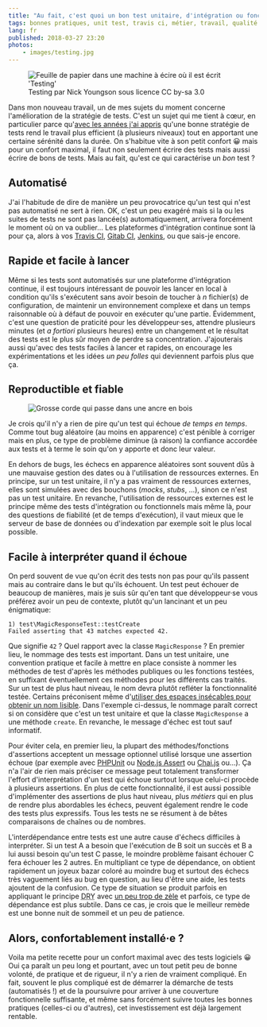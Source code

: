 ```yaml
---
title: "Au fait, c'est quoi un bon test unitaire, d'intégration ou fonctionnel ?"
tags: bonnes pratiques, unit test, travis ci, métier, travail, qualité
lang: fr
published: 2018-03-27 23:20
photos:
    - images/testing.jpg
---
```


<figure class="object-center bordered">
    <img src="/images/660x/testing.jpg" alt="Feuille de papier dans une machine
    à écire où il est écrit 'Testing'">
    <figcaption>
    Testing par Nick Youngson sous licence CC by-sa 3.0
    </figcaption>
</figure>

Dans mon nouveau travail, un de mes sujets du moment concerne l'amélioration de
la stratégie de tests. C'est un sujet qui me tient à cœur, en particulier parce
qu'[avec les années j'ai appris](/post/apprendre-a-l-ecole/) qu'une bonne
stratégie de tests rend le travail plus efficient (à plusieurs niveaux) tout en
apportant une certaine sérénité dans la durée. On s'habitue vite à son petit
confort 😀 mais pour un confort maximal, il faut non seulement écrire des tests
mais aussi écrire de bons de tests. Mais au fait, qu'est ce qui caractérise un
*bon* test&nbsp;?

## Automatisé

J'ai l'habitude de dire de manière un peu provocatrice qu'un test qui n'est pas
automatisé ne sert à rien. OK, c'est un peu exagéré mais si la ou les suites de
tests ne sont pas lancée(s) automatiquement, arrivera forcément le moment où on
va oublier… Les plateformes d'intégration continue sont là pour ça, alors à vos
[Travis CI](https://travis-ci.com/), [Gitab
CI](https://about.gitlab.com/features/gitlab-ci-cd/),
[Jenkins](https://jenkins.io/), ou que sais-je encore.

## Rapide et facile à lancer

Même si les tests sont automatisés sur une plateforme d'intégration continue, il
est toujours intéressant de pouvoir les lancer en local à condition qu'ils
s'exécutent sans avoir besoin de toucher à *n* fichier(s) de configuration, de
maintenir un environnement complexe et dans un temps raisonnable où à défaut de
pouvoir en exécuter qu'une partie. Évidemment, c'est une question de praticité
pour les développeur·ses, attendre plusieurs minutes (et *a fortiori* plusieurs
heures) entre un changement et le résultat des tests est le plus sûr moyen de
perdre sa concentration. J'ajouterais aussi qu'avec des tests faciles à lancer
et rapides, on encourage les expérimentations et les idées *un peu folles* qui
deviennent parfois plus que ça.

## Reproductible et fiable

<figure class="object-center bordered">
    <img src="/images/660x/fiable.jpg" alt="Grosse corde qui passe dans une
    ancre en bois">
</figure>

Je crois qu'il n'y a rien de pire qu'un test qui échoue *de temps en temps*. Comme
tout bug aléatoire (au moins en apparence) c'est pénible à corriger mais en
plus, ce type de problème diminue (à raison) la confiance accordée aux tests et
à terme le soin qu'on y apporte et donc leur valeur.

En dehors de bugs, les échecs en apparence aléatoires sont souvent dûs à une
mauvaise gestion des dates ou à l'utilisation de ressources externes. En
principe, sur un test unitaire, il n'y a pas vraiment de ressources externes,
elles sont simulées avec des bouchons (*mocks*, *stubs*,&nbsp;…), sinon ce n'est pas
un test unitaire. En revanche, l'utilisation de ressources externes est le
principe même des tests d'intégration ou fonctionnels mais même là, pour des
questions de fiabilité (et de temps d'exécution), il vaut mieux que le serveur
de base de données ou d'indexation par exemple soit le plus local possible.

## Facile à interpréter quand il échoue

On perd souvent de vue qu'on écrit des tests non pas pour qu'ils passent mais au
contraire dans le but qu'ils échouent. Un test peut échouer de beaucoup de
manières, mais je suis sûr qu'en tant que développeur·se vous préférez avoir un
peu de contexte, plutôt qu'un lancinant et un peu énigmatique:

```
1) test\MagicResponseTest::testCreate
Failed asserting that 43 matches expected 42.
```

Que signifie `42`&nbsp;? Quel rapport avec la classe `MagicResponse`&nbsp;? En
premier lieu, le nommage des tests est important. Dans un test unitaire, une
convention pratique et facile à mettre en place consiste à nommer les méthodes
de test d'après les méthodes publiques ou les fonctions testées, en suffixant
éventuellement ces méthodes pour les différents cas traités. Sur un test de plus
haut niveau, le nom devra plutôt refléter la fonctionnalité testée. Certains
préconisent même d'[utiliser des espaces insécables pour obtenir un nom
lisible](http://mnapoli.fr/using-non-breakable-spaces-in-test-method-names/).
Dans l'exemple ci-dessus, le nommage paraît correct si on considère que c'est un
test unitaire et que la classe `MagicResponse` a une méthode `create`. En
revanche, le message d'échec est tout sauf informatif.

Pour éviter cela, en premier lieu, la plupart des méthodes/fonctions
d'assertions acceptent un message optionnel utilisé lorsque une assertion échoue
(par exemple avec
[PHPUnit](https://phpunit.readthedocs.io/en/latest/assertions.html#assertequals)
ou [Node.js
Assert](https://nodejs.org/dist/latest-v8.x/docs/api/assert.html#assert_assert_value_message)
ou [Chai.js](http://www.chaijs.com/guide/styles/#assert) ou…). Ça n'a l'air de
rien mais préciser ce message peut totalement transformer l'effort
d'interprétation d'un test qui échoue surtout lorsque celui-ci procède à
plusieurs assertions. En plus de cette fonctionnalité, il est aussi possible
d'implémenter des assertions de plus haut niveau, plus *métiers* qui en plus de
rendre plus abordables les échecs, peuvent également rendre le code des tests
plus expressifs. Tous les tests ne se résument à de bêtes comparaisons de
chaînes ou de nombres.

L'interdépendance entre tests est une autre cause d'échecs difficiles à
interpréter. Si un test A a besoin que l'exécution de B soit un succès et B a
lui aussi besoin qu'un test C passe, le moindre problème faisant échouer C fera
échouer les 2 autres. En multipliant ce type de dépendance, on obtient
rapidement un joyeux bazar coloré au moindre bug et surtout des échecs très
vaguement liés au bug en question, au lieu d'être une aide, les tests ajoutent de
la confusion. Ce type de situation se produit parfois en appliquant le principe <acronym title="Do not Repeat Yourself">DRY</acronym>
avec [un peu trop de zèle](https://hackernoon.com/this-is-not-the-dry-you-are-looking-for-a316ed3f445f)
et parfois, ce type de dépendance est plus subtile. Dans ce cas, je crois que le
meilleur remède est une bonne nuit de sommeil et un peu de patience.

## Alors, confortablement installé·e&nbsp;?

Voila ma petite recette pour un confort maximal avec des tests logiciels 😀 Oui
ça paraît un peu long et pourtant, avec un tout petit peu de bonne volonté, de
pratique et de rigueur, il n'y a rien de vraiment compliqué. En fait, souvent le
plus compliqué est de démarrer la démarche de tests (automatisés&nbsp;!) et de
la poursuivre pour arriver à une couverture fonctionnelle suffisante, et même
sans forcément suivre toutes les bonnes pratiques (celles-ci ou d'autres), cet
investissement est déjà largement rentable.
